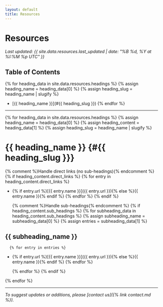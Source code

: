 ```yaml
---
layout: default
title: Resources
---
```


# Resources

*Last updated: <span id="last-updated-time" data-utc-time="{{ site.data.resources.last_updated }}">{{ site.data.resources.last_updated | date: "%B %d, %Y at %I:%M %p UTC" }}</span>*

<script>
(function() {
    const timeElement = document.getElementById('last-updated-time');
    if (timeElement) {
        const utcTimeString = timeElement.getAttribute('data-utc-time');
        if (utcTimeString) {
            try {
                const utcDate = new Date(utcTimeString);
                const localTimeString = utcDate.toLocaleString(undefined, {
                    year: 'numeric',
                    month: 'long', 
                    day: 'numeric',
                    hour: 'numeric',
                    minute: '2-digit',
                    timeZoneName: 'short'
                });
                timeElement.textContent = localTimeString;
            } catch (error) {
                console.warn('Could not parse timestamp:', utcTimeString);
                // Fallback: keep the original UTC time display
            }
        }
    }
})();
</script>

## Table of Contents

{% for heading_data in site.data.resources.headings %}
  {% assign heading_name = heading_data[0] %}
  {% assign heading_slug = heading_name | slugify %}
- [{{ heading_name }}](#{{ heading_slug }})
{% endfor %}

---

{% for heading_data in site.data.resources.headings %}
  {% assign heading_name = heading_data[0] %}
  {% assign heading_content = heading_data[1] %}
  {% assign heading_slug = heading_name | slugify %}
  
# {{ heading_name }} {#{{ heading_slug }}}

  {% comment %}Handle direct links (no sub-headings){% endcomment %}
  {% if heading_content.direct_links %}
    {% for entry in heading_content.direct_links %}
- {% if entry.url %}[{{ entry.name }}]({{ entry.url }}){% else %}{{ entry.name }}{% endif %}
    {% endfor %}
  {% endif %}
  
  {% comment %}Handle sub-headings{% endcomment %}
  {% if heading_content.sub_headings %}
    {% for subheading_data in heading_content.sub_headings %}
      {% assign subheading_name = subheading_data[0] %}
      {% assign entries = subheading_data[1] %}
      
## {{ subheading_name }}

      {% for entry in entries %}
- {% if entry.url %}[{{ entry.name }}]({{ entry.url }}){% else %}{{ entry.name }}{% endif %}
      {% endfor %}
      
    {% endfor %}
  {% endif %}
  
{% endfor %}

---

*To suggest updates or additions, please [contact us]({% link contact.md %}).*
